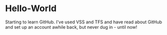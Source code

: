 # Hello-World
Starting to learn GitHub.
I've used VSS and TFS and have read about GitHub and set up an account awhile back, but never dug in - until now!
